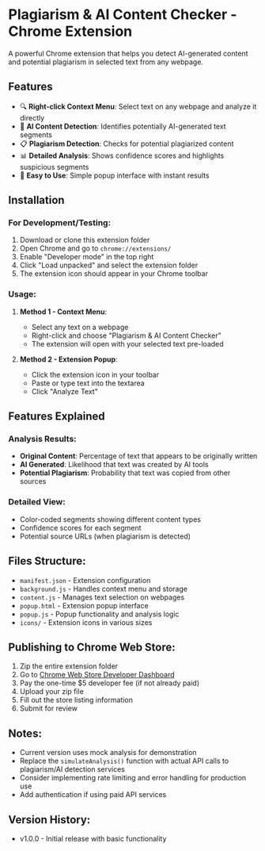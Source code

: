# Plagiarism & AI Content Checker - Chrome Extension

A powerful Chrome extension that helps you detect AI-generated content and potential plagiarism in selected text from any webpage.

## Features

- 🔍 **Right-click Context Menu**: Select text on any webpage and analyze it directly
- 🤖 **AI Content Detection**: Identifies potentially AI-generated text segments
- 📋 **Plagiarism Detection**: Checks for potential plagiarized content
- 📊 **Detailed Analysis**: Shows confidence scores and highlights suspicious segments
- 🎯 **Easy to Use**: Simple popup interface with instant results

## Installation

### For Development/Testing:

1. Download or clone this extension folder
2. Open Chrome and go to `chrome://extensions/`
3. Enable "Developer mode" in the top right
4. Click "Load unpacked" and select the extension folder
5. The extension icon should appear in your Chrome toolbar

### Usage:

1. **Method 1 - Context Menu**:
   - Select any text on a webpage
   - Right-click and choose "Plagiarism & AI Content Checker"
   - The extension will open with your selected text pre-loaded

2. **Method 2 - Extension Popup**:
   - Click the extension icon in your toolbar
   - Paste or type text into the textarea
   - Click "Analyze Text"

## Features Explained

### Analysis Results:
- **Original Content**: Percentage of text that appears to be originally written
- **AI Generated**: Likelihood that text was created by AI tools
- **Potential Plagiarism**: Probability that text was copied from other sources

### Detailed View:
- Color-coded segments showing different content types
- Confidence scores for each segment
- Potential source URLs (when plagiarism is detected)

## Files Structure:
- `manifest.json` - Extension configuration
- `background.js` - Handles context menu and storage
- `content.js` - Manages text selection on webpages
- `popup.html` - Extension popup interface
- `popup.js` - Popup functionality and analysis logic
- `icons/` - Extension icons in various sizes

## Publishing to Chrome Web Store:

1. Zip the entire extension folder
2. Go to [Chrome Web Store Developer Dashboard](https://chrome.google.com/webstore/devconsole/)
3. Pay the one-time $5 developer fee (if not already paid)
4. Upload your zip file
5. Fill out the store listing information
6. Submit for review

## Notes:

- Current version uses mock analysis for demonstration
- Replace the `simulateAnalysis()` function with actual API calls to plagiarism/AI detection services
- Consider implementing rate limiting and error handling for production use
- Add authentication if using paid API services

## Version History:

- v1.0.0 - Initial release with basic functionality